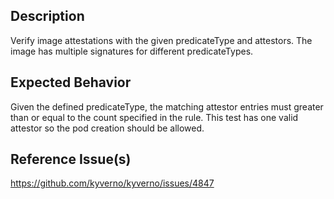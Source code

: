 ## Description

Verify image attestations with the given predicateType and attestors. The image has multiple signatures for different predicateTypes.

## Expected Behavior

Given the defined predicateType, the matching attestor entries must greater than or equal to the count specified in the rule. This test has one valid attestor so the pod creation should be allowed.


## Reference Issue(s)

https://github.com/kyverno/kyverno/issues/4847
